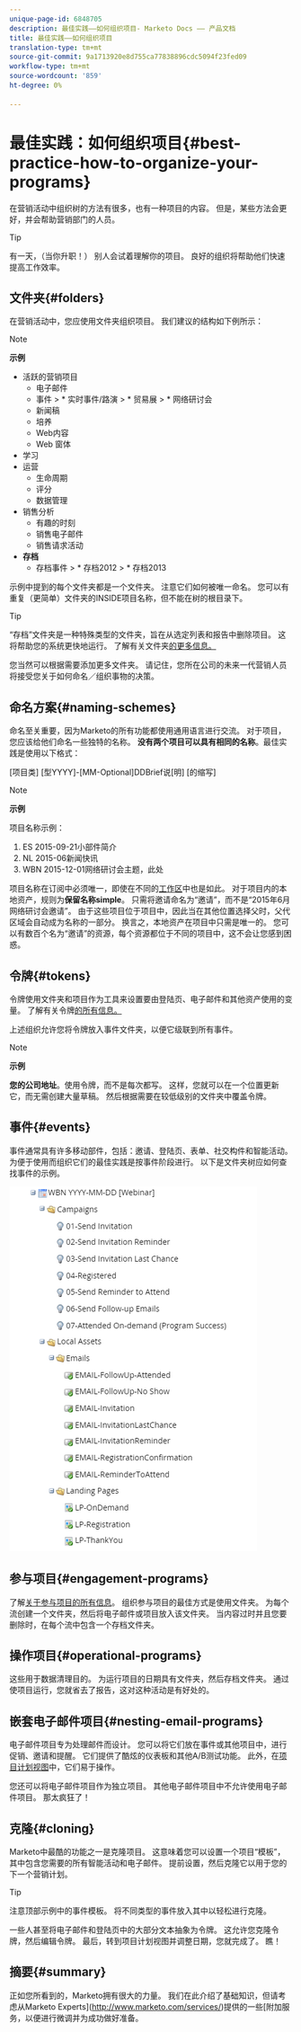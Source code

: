 ```yaml
---
unique-page-id: 6848705
description: 最佳实践——如何组织项目- Marketo Docs —— 产品文档
title: 最佳实践——如何组织项目
translation-type: tm+mt
source-git-commit: 9a1713920e8d755ca77838896cdc5094f23fed09
workflow-type: tm+mt
source-wordcount: '859'
ht-degree: 0%

---
```



# 最佳实践：如何组织项目{#best-practice-how-to-organize-your-programs}

在营销活动中组织树的方法有很多，也有一种项目的内容。 但是，某些方法会更好，并会帮助营销部门的人员。

>[!TIP]
>
>有一天，（当你升职！） 别人会试着理解你的项目。 良好的组织将帮助他们快速提高工作效率。

## 文件夹{#folders}

在营销活动中，您应使用文件夹组织项目。 我们建议的结构如下例所示：

>[!NOTE]
>
>**示例**
>
>* 活跃的营销项目
   >   * 电子邮件
   >   * 事件
      >      * 实时事件/路演
      >      * 贸易展
      >      * 网络研讨会
   >   * 新闻稿
   >   * 培养
   >   * Web内容
   >   * Web 窗体
>* 学习
>* 运营
   >   * 生命周期
   >   * 评分
   >   * 数据管理
>* 销售分析
   >   * 有趣的时刻
   >   * 销售电子邮件
   >   * 销售请求活动
>* **存档**
   >   * 存档事件
      >      * 存档2012
      >      * 存档2013


示例中提到的每个文件夹都是一个文件夹。 注意它们如何被唯一命名。 您可以有重复（更简单）文件夹的INSIDE项目名称，但不能在树的根目录下。

>[!TIP]
>
>“存档”文件夹是一种特殊类型的文件夹，旨在从选定列表和报告中删除项目。 这将帮助您的系统更快地运行。 了解有关文件夹[的更多信息。](../../../../product-docs/core-marketo-concepts/miscellaneous/understanding-folders.md)

您当然可以根据需要添加更多文件夹。 请记住，您所在公司的未来一代营销人员将接受您关于如何命名／组织事物的决策。

## 命名方案{#naming-schemes}

命名至关重要，因为Marketo的所有功能都使用通用语言进行交流。 对于项目，您应该给他们命名一些独特的名称。 **没有两个项目可以具有相同的名称**。最佳实践是使用以下格式：

[项目类] [型YYYY]-[MM-Optional]DDBrief说[明] [的缩写]

>[!NOTE]
>
>**示例**
>
>项目名称示例：
>
>1. ES 2015-09-21小部件简介
>1. NL 2015-06新闻快讯
>1. WBN 2015-12-01网络研讨会主题，此处

>



项目名称在订阅中必须唯一，即使在不同的[工作区](../../../../product-docs/administration/workspaces-and-person-partitions/understanding-workspaces-and-person-partitions.md)中也是如此。  对于项目内的本地资产，规则为&#x200B;**保留名称simple**。 只需将邀请命名为“邀请”，而不是“2015年6月网络研讨会邀请”。 由于这些项目位于项目中，因此当在其他位置选择父时，父代区域会自动成为名称的一部分。 换言之，本地资产在项目中只需是唯一的。 您可以有数百个名为“邀请”的资源，每个资源都位于不同的项目中，这不会让您感到困惑。

## 令牌{#tokens}

令牌使用文件夹和项目作为工具来设置要由登陆页、电子邮件和其他资产使用的变量。 了解有关令牌[的所有信息。](http://docs.marketo.com/display/docs/tokens)

上述组织允许您将令牌放入事件文件夹，以便它级联到所有事件。

>[!NOTE]
>
>**示例**
>
>**您的公司地址**。使用令牌，而不是每次都写。 这样，您就可以在一个位置更新它，而无需创建大量草稿。 然后根据需要在较低级别的文件夹中覆盖令牌。

## 事件{#events}

事件通常具有许多移动部件，包括：邀请、登陆页、表单、社交构件和智能活动。 为便于使用而组织它们的最佳实践是按事件阶段进行。 以下是文件夹树应如何查找事件的示例。

![](assets/capture.png)

## 参与项目{#engagement-programs}

了解[关于参与项目的所有信息](../../../../product-docs/email-marketing/drip-nurturing/creating-an-engagement-program/understanding-engagement-programs.md)。 组织参与项目的最佳方式是使用文件夹。 为每个流创建一个文件夹，然后将电子邮件或项目放入该文件夹。 当内容过时并且您要删除时，在每个流中包含一个存档文件夹。

## 操作项目{#operational-programs}

这些用于数据清理目的。 为运行项目的日期具有文件夹，然后存档文件夹。 通过使项目运行，您就省去了报告，这对这种活动是有好处的。

## 嵌套电子邮件项目{#nesting-email-programs}

电子邮件项目专为处理邮件而设计。 您可以将它们放在事件或其他项目中，进行促销、邀请和提醒。 它们提供了酷炫的仪表板和其他A/B测试功能。 此外，在[项目计划视图](http://docs.marketo.com/display/docs/program+schedule+view)中，它们易于操作。

您还可以将电子邮件项目作为独立项目。 其他电子邮件项目中不允许使用电子邮件项目。 那太疯狂了！

## 克隆{#cloning}

Marketo中最酷的功能之一是克隆项目。 这意味着您可以设置一个项目“模板”，其中包含您需要的所有智能活动和电子邮件。 提前设置，然后克隆它以用于您的下一个营销计划。

>[!TIP]
>
>注意顶部示例中的事件模板。 将不同类型的事件放入其中以轻松进行克隆。

一些人甚至将电子邮件和登陆页中的大部分文本抽象为令牌。 这允许您克隆令牌，然后编辑令牌。 最后，转到项目计划视图并调整日期，您就完成了。 瞧！

## 摘要{#summary}

正如您所看到的，Marketo拥有很大的力量。 我们在此介绍了基础知识，但请考虑从Marketo Experts](http://www.marketo.com/services/)提供的一些[附加服务，以便进行微调并为成功做好准备。
